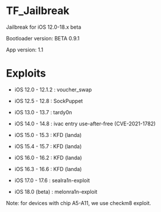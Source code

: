 # TF_Jailbreak
Jailbreak for iOS 12.0-18.x beta

Bootloader version: BETA 0.9.1

App version: 1.1

# Exploits

-	iOS 12.0 - 12.1.2 : voucher_swap
 
-	iOS 12.5 - 12.8 : SockPuppet

-  iOS 13.0 - 13.7 : tardy0n
 
-	iOS 14.0 - 14.8 : ivac entry use-after-free (CVE-2021-1782)
 
-	iOS 15.0 - 15.3 : KFD (landa)
 
-	iOS 15.4 - 15.7 : KFD (landa)
 
-	iOS 16.0 - 16.2 : KFD (landa)
 
-	iOS 16.3 - 16.6 : KFD (landa)
 
-	iOS 17.0 - 17.6 : sealra1n-exploit
  
-	iOS 18.0 (beta) : melonra1n-exploit


Note: for devices with chip A5-A11, we use checkm8 exploit.
